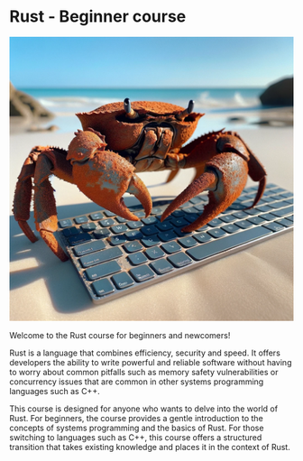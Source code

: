 # Rust - Beginner course

![crab.webp](.attachments.2230/crab.webp)

Welcome to the Rust course for beginners and newcomers!

Rust is a language that combines efficiency, security and speed. It offers developers the ability to write powerful and reliable software without having to worry about common pitfalls such as memory safety vulnerabilities or concurrency issues that are common in other systems programming languages such as C++.

This course is designed for anyone who wants to delve into the world of Rust. For beginners, the course provides a gentle introduction to the concepts of systems programming and the basics of Rust. For those switching to languages such as C++, this course offers a structured transition that takes existing knowledge and places it in the context of Rust.